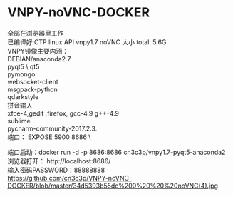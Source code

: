 # VNPY-noVNC-DOCKER
全部在浏览器里工作  \
已编译好:CTP linux API vnpy1.7 noVNC 大小 total: 5.6G \
VNPY镜像主要内涵：\
DEBIAN/anaconda2.7 \
pyqt5 \ qt5 \
pymongo \
websocket-client \
msgpack-python \
qdarkstyle \
拼音输入 \
xfce-4,gedit ,firefox, gcc-4.9 g++-4.9 \
sublime \
pycharm-community-2017.2.3. \
端口：
EXPOSE 5900 8686 \

端口启动：docker run -d -p 8686:8686 cn3c3p/vnpy1.7-pyqt5-anaconda2 \
浏览器打开：  http://localhost:8686/ \
输入密码PASSWORD：88888888 \
https://github.com/cn3c3p/VNPY-noVNC-DOCKER/blob/master/34d5393b55dc%200%20%20%20noVNC(4).jpg
